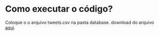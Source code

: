 # Como executar o código?

Coloque o o arquivo tweets.csv na pasta database.
download do arquivo [aqui](https://www.kaggle.com/datasets/bhavikjikadara/tweets-dataset?resource=download).
